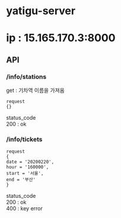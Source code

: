 # yatigu-server
# ip : 15.165.170.3:8000  

## API
### /info/stations
get : 기차역 이름을 가져옴  

```
request
{}
```
status_code  
200 : ok  

### /info/tickets
```
request
{
date = '20200220',
hour = '160000',
start = '서울',
end = '부산'
}
```
status_code  
200 : ok  
400 : key error
